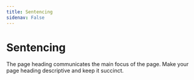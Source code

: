```yaml
---
title: Sentencing
sidenav: False
---
```


# Sentencing

The page heading communicates the main focus of the page. Make your page heading descriptive and keep it succinct.
